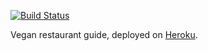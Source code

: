 [![Build Status](https://secure.travis-ci.org/lenorris/veggie.png)](http://travis-ci.org/lenorris/veggie)

Vegan restaurant guide, deployed on [Heroku](http://veggie.herokuapp.com/restaurants).
